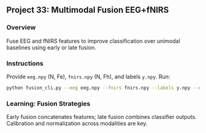 ## Project 33: Multimodal Fusion EEG+fNIRS

### Overview
Fuse EEG and fNIRS features to improve classification over unimodal baselines using early or late fusion.

### Instructions
Provide `eeg.npy` (N, Fe), `fnirs.npy` (N, Fh), and labels `y.npy`. Run:
```bash
python fusion_cli.py --eeg eeg.npy --fnirs fnirs.npy --labels y.npy --out_dir outputs/fusion
```

### Learning: Fusion Strategies
Early fusion concatenates features; late fusion combines classifier outputs. Calibration and normalization across modalities are key.

